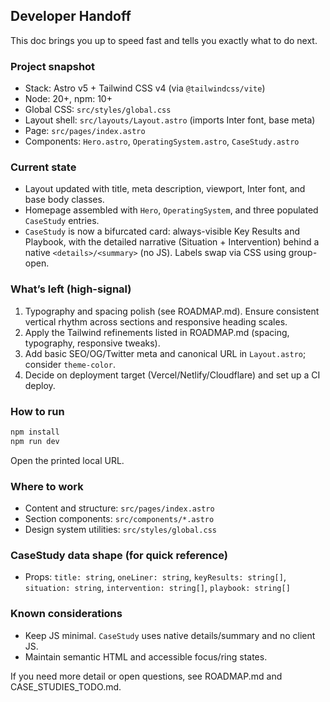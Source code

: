 ## Developer Handoff

This doc brings you up to speed fast and tells you exactly what to do next.

### Project snapshot
- Stack: Astro v5 + Tailwind CSS v4 (via `@tailwindcss/vite`)
- Node: 20+, npm: 10+
- Global CSS: `src/styles/global.css`
- Layout shell: `src/layouts/Layout.astro` (imports Inter font, base meta)
- Page: `src/pages/index.astro`
- Components: `Hero.astro`, `OperatingSystem.astro`, `CaseStudy.astro`

### Current state
- Layout updated with title, meta description, viewport, Inter font, and base body classes.
- Homepage assembled with `Hero`, `OperatingSystem`, and three populated `CaseStudy` entries.
- `CaseStudy` is now a bifurcated card: always-visible Key Results and Playbook, with the detailed narrative (Situation + Intervention) behind a native `<details>/<summary>` (no JS). Labels swap via CSS using group-open.

### What’s left (high-signal)
1) Typography and spacing polish (see ROADMAP.md). Ensure consistent vertical rhythm across sections and responsive heading scales.
2) Apply the Tailwind refinements listed in ROADMAP.md (spacing, typography, responsive tweaks).
3) Add basic SEO/OG/Twitter meta and canonical URL in `Layout.astro`; consider `theme-color`.
4) Decide on deployment target (Vercel/Netlify/Cloudflare) and set up a CI deploy.

### How to run
```bash
npm install
npm run dev
```
Open the printed local URL.

### Where to work
- Content and structure: `src/pages/index.astro`
- Section components: `src/components/*.astro`
- Design system utilities: `src/styles/global.css`

### CaseStudy data shape (for quick reference)
- Props: `title: string`, `oneLiner: string`, `keyResults: string[]`, `situation: string`, `intervention: string[]`, `playbook: string[]`

### Known considerations
- Keep JS minimal. `CaseStudy` uses native details/summary and no client JS.
- Maintain semantic HTML and accessible focus/ring states.

If you need more detail or open questions, see ROADMAP.md and CASE_STUDIES_TODO.md.


